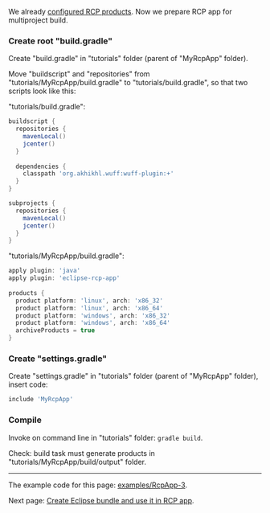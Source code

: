 We already [configured RCP products](Configure-RCP-products). Now we prepare RCP app for multiproject build.

### Create root "build.gradle"

Create "build.gradle" in "tutorials" folder (parent of "MyRcpApp" folder).

Move "buildscript" and "repositories" from "tutorials/MyRcpApp/build.gradle" to "tutorials/build.gradle", so that two scripts look like this:

"tutorials/build.gradle":
```groovy
buildscript {
  repositories {
    mavenLocal()
    jcenter()
  }
  
  dependencies {
    classpath 'org.akhikhl.wuff:wuff-plugin:+'
  }
}

subprojects {
  repositories {
    mavenLocal()
    jcenter()
  }
}
```

"tutorials/MyRcpApp/build.gradle":
```groovy
apply plugin: 'java'
apply plugin: 'eclipse-rcp-app'
  
products {
  product platform: 'linux', arch: 'x86_32'
  product platform: 'linux', arch: 'x86_64'
  product platform: 'windows', arch: 'x86_32'
  product platform: 'windows', arch: 'x86_64'
  archiveProducts = true
}
```

### Create "settings.gradle"

Create "settings.gradle" in "tutorials" folder (parent of "MyRcpApp" folder), insert code:

```groovy
include 'MyRcpApp'
```

### Compile

Invoke on command line in "tutorials" folder: `gradle build`.

Check: build task must generate products in "tutorials/MyRcpApp/build/output" folder.

---

The example code for this page: [examples/RcpApp-3](../tree/master/examples/RcpApp-3).

Next page: [Create Eclipse bundle and use it in RCP app](Create-Eclipse-bundle-and-use-it-in-RCP-app).